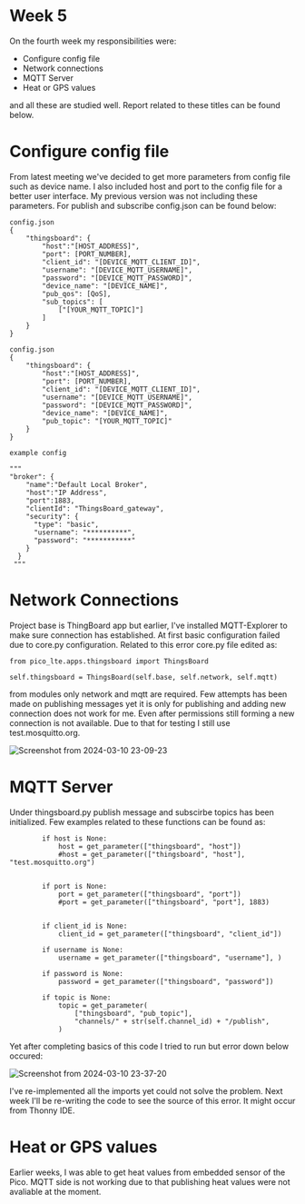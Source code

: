 # Week 5

On the fourth week my responsibilities were:
- Configure config file
- Network connections
- MQTT Server
- Heat or GPS values

and all these are studied well. Report related to these titles can be found below.


# Configure config file
From latest meeting we've decided to get more parameters from config file such as device name. I also included host and port to the config file for a better user interface. My previous version was 
not including these parameters. For publish and subscribe config.json can be found below:

```
config.json
{
    "thingsboard": {
        "host":"[HOST_ADDRESS]",
        "port": [PORT_NUMBER],
        "client_id": "[DEVICE_MQTT_CLIENT_ID]",
        "username": "[DEVICE_MQTT_USERNAME]",
        "password": "[DEVICE_MQTT_PASSWORD]",
        "device_name": "[DEVICE_NAME]",
        "pub_qos": [QoS],
        "sub_topics": [
            ["[YOUR_MQTT_TOPIC]"]
        ]
    }
}
```
```
config.json
{
    "thingsboard": {
        "host":"[HOST_ADDRESS]",
        "port": [PORT_NUMBER],
        "client_id": "[DEVICE_MQTT_CLIENT_ID]",
        "username": "[DEVICE_MQTT_USERNAME]",
        "password": "[DEVICE_MQTT_PASSWORD]",
        "device_name": "[DEVICE_NAME]",
        "pub_topic": "[YOUR_MQTT_TOPIC]"
    }
}
```
```
example config

"""
"broker": {
    "name":"Default Local Broker",
    "host":"IP Address",
    "port":1883,
    "clientId": "ThingsBoard_gateway",
    "security": {
      "type": "basic",
      "username": "**********",
      "password": "***********"
    }
  }
 """
```

# Network Connections
Project base is ThingBoard app but earlier, I've installed MQTT-Explorer to make sure connection has established. At first basic configuration failed due to core.py configuration. Related to this error
core.py file edited as:
```
from pico_lte.apps.thingsboard import ThingsBoard

self.thingsboard = ThingsBoard(self.base, self.network, self.mqtt)
```
from modules only network and mqtt are required. Few attempts has been made on publishing messages yet it is only for publishing and adding new connection does not work for me. Even after permissions still
forming a new connection is not available. Due to that for testing I still use test.mosquitto.org.

![Screenshot from 2024-03-10 23-09-23](https://github.com/mnyilmaz/Embedded-Linux/assets/68549106/cb212fb2-eb96-4d7d-8ab7-fff6f8784e51)

# MQTT Server
Under thingsboard.py publish message and subscirbe topics has been initialized. Few examples related to these functions can be found as:
```
        if host is None:
            host = get_parameter(["thingsboard", "host"])
            #host = get_parameter(["thingsboard", "host"], "test.mosquitto.org")
            

        if port is None:
            port = get_parameter(["thingsboard", "port"])
            #port = get_parameter(["thingsboard", "port"], 1883)
            

        if client_id is None:
            client_id = get_parameter(["thingsboard", "client_id"])

        if username is None:
            username = get_parameter(["thingsboard", "username"], )

        if password is None:
            password = get_parameter(["thingsboard", "password"])

        if topic is None:
            topic = get_parameter(
                ["thingsboard", "pub_topic"],
                "channels/" + str(self.channel_id) + "/publish",
            )
```

Yet after completing basics of this code I tried to run but error down below occured:

![Screenshot from 2024-03-10 23-37-20](https://github.com/mnyilmaz/Embedded-Linux/assets/68549106/467a1256-1184-4d83-82c1-76dd39132297)

I've re-implemented all the imports yet could not solve the problem. Next week I'll be re-writing the code to see the source of this error. It might occur from Thonny IDE.

# Heat or GPS values
Earlier weeks, I was able to get heat values from embedded sensor of the Pico. MQTT side is not working due to that publishing heat values were not avaliable at the moment.




